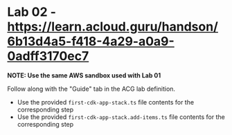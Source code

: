 # Lab 02 - https://learn.acloud.guru/handson/6b13d4a5-f418-4a29-a0a9-0adff3170ec7

**NOTE: Use the same AWS sandbox used with Lab 01**

Follow along with the "Guide" tab in the ACG lab definition.

* Use the provided `first-cdk-app-stack.ts` file contents for the corresponding step
* Use the provided `first-cdk-app-stack.add-items.ts` file contents for the corresponding step
